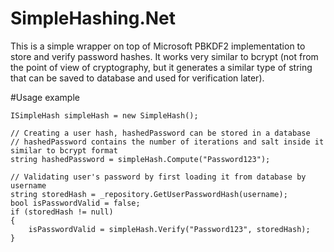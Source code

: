 # SimpleHashing.Net
This is a simple wrapper on top of Microsoft PBKDF2 implementation to store and verify password hashes.
It works very similar to bcrypt (not from the point of view of cryptography, but it generates a similar type of string that can be saved to database and used for verification later).

#Usage example

    ISimpleHash simpleHash = new SimpleHash();

    // Creating a user hash, hashedPassword can be stored in a database
    // hashedPassword contains the number of iterations and salt inside it similar to bcrypt format
    string hashedPassword = simpleHash.Compute("Password123");
	            
    // Validating user's password by first loading it from database by username
    string storedHash = _repository.GetUserPasswordHash(username);
    bool isPasswordValid = false;
    if (storedHash != null)
    {
        isPasswordValid = simpleHash.Verify("Password123", storedHash);
    }
